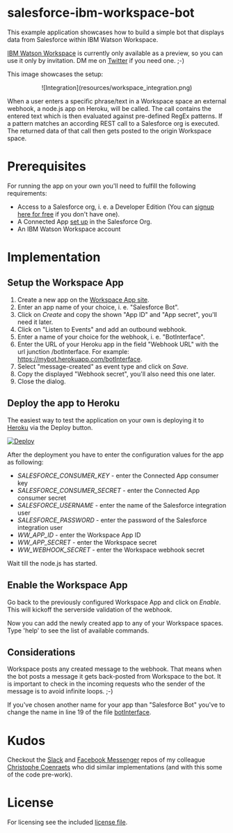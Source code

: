 # salesforce-ibm-workspace-bot

This example application showcases how to build a simple bot that displays data from Salesforce within IBM Watson Workspace.

[IBM Watson Workspace](https://workspace.ibm.com/signin?l=true) is currently only available as a preview, so you can use it only by invitation. DM me on [Twitter](https://twitter.com/muenzpraeger) if you need one. ;-)

This image showcases the setup:

<center>![Integration](resources/workspace_integration.png)</center>

When a user enters a specific phrase/text in a Workspace space an external webhook, a node.js app on Heroku, will be called. The call contains the entered text which is then evaluated against pre-defined RegEx patterns. If a pattern matches an according REST call to a Salesforce org is executed. The returned data of that call then gets posted to the origin Workspace space.

# Prerequisites

For running the app on your own you'll need to fulfill the following requirements:

* Access to a Salesforce org, i. e. a Developer Edition (You can [signup here for free](https://developer.salesforce.com/signup) if you don't have one).
* A Connected App [set up](https://help.salesforce.com/apex/HTViewHelpDoc?id=connected_app_create.htm) in the Salesforce Org.
* An IBM Watson Workspace account

# Implementation

## Setup the Workspace App

1. Create a new app on the [Workspace App site](https://developer.watsonwork.ibm.com/apps).
2. Enter an app name of your choice, i. e. "Salesforce Bot".
3. Click on *Create* and copy the shown "App ID" and "App secret", you'll need it later.
4. Click on "Listen to Events" and add an outbound webhook.
5. Enter a name of your choice for the webhook, i. e. "BotInterface".
6. Enter the URL of your Heroku app in the field "Webhook URL" with the url junction /botInterface. For example: https://mybot.herokuapp.com/botInterface.
7. Select "message-created" as event type and click on *Save*.
8. Copy the displayed "Webhook secret", you'll also need this one later.
9. Close the dialog.


## Deploy the app to Heroku

The easiest way to test the application on your own is deploying it to [Heroku](https://www.heroku.com) via the Deploy button.

[![Deploy](https://www.herokucdn.com/deploy/button.svg)](https://heroku.com/deploy)

After the deployment you have to enter the configuration values for the app as following:

* *SALESFORCE_CONSUMER_KEY* - enter the Connected App consumer key
* *SALESFORCE_CONSUMER_SECRET* - enter the Connected App consumer secret
* *SALESFORCE_USERNAME* - enter the name of the Salesforce integration user
* *SALESFORCE_PASSWORD* - enter the password of the Salesforce integration user
* *WW_APP_ID* - enter the Workspace App ID
* *WW_APP_SECRET* - enter the Workspace secret
* *WW_WEBHOOK_SECRET* - enter the Workspace webhook secret

Wait till the node.js has started.

## Enable the Workspace App

Go back to the previously configured Workspace App and click on *Enable*. This will kickoff the serverside validation of the webhook.

Now you can add the newly created app to any of your Workspace spaces. Type 'help' to see the list of available commands.

## Considerations

Workspace posts any created message to the webhook. That means when the bot posts a message it gets back-posted from Workspace to the bot. It is important to check in the incoming requests who the sender of the message is to avoid infinite loops. ;-)

If you've chosen another name for your app than "Salesforce Bot" you've to change the name in line 19 of the file [botInterface](https://github.com/muenzpraeger/salesforce-ibm-workspace-bot/blob/master/node/botInterface.js).

# Kudos

Checkout the [Slack](https://github.com/ccoenraets/salesforce-bot-slack) and [Facebook Messenger](https://github.com/ccoenraets/salesforce-bot-messenger) repos of my colleague [Christophe Coenraets](http://coenraets.org/blog/) who did similar implementations (and with this some of the code pre-work).

# License

For licensing see the included [license file](https://github.com/muenzpraeger/salesforce-ibm-workspace-bot/blob/master/LICENSE.md).